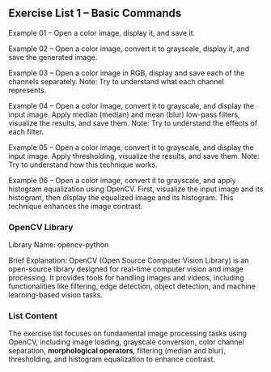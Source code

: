 ## Exercise List 1 – Basic Commands

Example 01 – Open a color image, display it, and save it.

Example 02 – Open a color image, convert it to grayscale, display it, and save the generated image.

Example 03 – Open a color image in RGB, display and save each of the channels separately. Note: Try to understand what each channel represents.

Example 04 – Open a color image, convert it to grayscale, and display the input image. Apply median (median) and mean (blur) low-pass filters, visualize the results, and save them. Note: Try to understand the effects of each filter.

Example 05 – Open a color image, convert it to grayscale, and display the input image. Apply thresholding, visualize the results, and save them. Note: Try to understand how this technique works.

Example 06 – Open a color image, convert it to grayscale, and apply histogram equalization using OpenCV. First, visualize the input image and its histogram, then display the equalized image and its histogram. This technique enhances the image contrast.



### OpenCV Library
Library Name: opencv-python

Brief Explanation: OpenCV (Open Source Computer Vision Library) is an open-source library designed for real-time computer vision and image processing. It provides tools for handling images and videos, including functionalities like filtering, edge detection, object detection, and machine learning-based vision tasks.

### List Content
The exercise list focuses on fundamental image processing tasks using OpenCV, including image loading, grayscale conversion, color channel separation, **morphological operators**, filtering (median and blur), thresholding, and histogram equalization to enhance contrast.